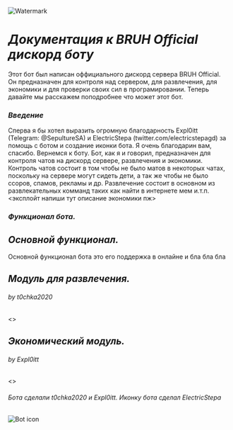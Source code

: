 ![Watermark](https://i.ibb.co/YhWgJHy/1.jpg)
# _**Документация к BRUH Official дискорд боту**_

Этот бот был написан оффициального дискорд сервера BRUH Official. Он предназначен для контроля над сервером, для развлечения, для экономики и для проверки своих сил в програмировании. Теперь давайте мы расскажем поподробнее что может этот бот.

### _**Введение**_

Сперва я бы хотел выразить огромную благодарность Expl0itt (Telegram: @SepultureSA) и ElectricStepa (twitter.com/electricstepagd) за помощь с ботом и создание иконки бота. Я очень благодарин вам, спасибо. Вернемся к боту. Бот, как я и говорил, предназначен для контроля чатов на дискорд сервере, развлечения и экономики. Контроль чатов состоит в том чтобы не было матов в некоторых чатах, поскольку на сервере могут сидеть дети, а так же чтобы не было ссоров, спамов, рекламы и др. Развлечение состоит в основном из развлекательных комманд таких как найти в интернете мем и.т.п. <эксплойт напиши тут описание экономики пж>

### _**Функционал бота.**_
## _*Основной функционал.*_

Основной функционал бота это его поддержка в онлайне и бла бла бла

## _*Модуль для развлечения.*_
###### _by t0chka2020_

<>

## _*Экономический модуль.*_
###### _by Expl0itt_

<>

###### _Бота сделали t0chka2020 и Expl0itt. Иконку бота сделал ElectricStepa_
![Bot icon](https://cdn.discordapp.com/attachments/728961778767101973/743436041410838548/bot_icon.png)